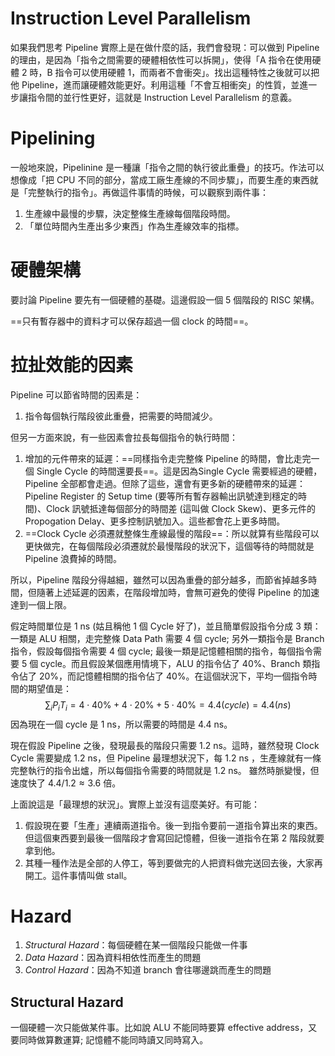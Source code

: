 # Instruction Level Parallelism

如果我們思考 Pipeline 實際上是在做什麼的話，我們會發現：可以做到 Pipeline 的理由，是因為「指令之間需要的硬體相依性可以拆開」，使得「A 指令在使用硬體 2 時，B 指令可以使用硬體 1，而兩者不會衝突」。找出這種特性之後就可以把他 Pipeline，進而讓硬體效能更好。利用這種「不會互相衝突」的性質，並進一步讓指令間的並行性更好，這就是 Instruction Level Parallelism 的意義。

# Pipelining

一般地來說，Pipelinine 是一種讓「指令之間的執行彼此重疊」的技巧。作法可以想像成「把 CPU 不同的部分，當成工廠生產線的不同步驟」，而要生產的東西就是「完整執行的指令」。再做這件事情的時候，可以觀察到兩件事：

1. 生產線中最慢的步驟，決定整條生產線每個階段時間。
2. 「單位時間內生產出多少東西」作為生產線效率的指標。

# 硬體架構

要討論 Pipeline 要先有一個硬體的基礎。這邊假設一個 5 個階段的 RISC 架構。

==只有暫存器中的資料才可以保存超過一個 clock 的時間==。

# 拉扯效能的因素

Pipeline 可以節省時間的因素是：

1. 指令每個執行階段彼此重疊，把需要的時間減少。

但另一方面來說，有一些因素會拉長每個指令的執行時間：

1. 增加的元件帶來的延遲：==同樣指令走完整條 Pipeline 的時間，會比走完一個 Single Cycle 的時間還要長==。這是因為Single Cycle 需要經過的硬體，Pipeline 全部都會走過。但除了這些，還會有更多新的硬體帶來的延遲： Pipeline Register 的 Setup time (要等所有暫存器輸出訊號達到穩定的時間)、Clock 訊號抵達每個部分的時間差 (這叫做 Clock Skew)、更多元件的 Propogation Delay、更多控制訊號加入。這些都會花上更多時間。
2. ==Clock Cycle 必須遷就整條生產線最慢的階段==：所以就算有些階段可以更快做完，在每個階段必須遷就於最慢階段的狀況下，這個等待的時間就是 Pipeline 浪費掉的時間。

所以，Pipeline 階段分得越細，雖然可以因為重疊的部分越多，而節省掉越多時間，但隨著上述延遲的因素，在階段增加時，會無可避免的使得 Pipeline 的加速達到一個上限。

假定時間單位是 1 ns (姑且稱他 1 個 Cycle 好了)，並且簡單假設指令分成 3 類：一類是 ALU 相關，走完整條 Data Path 需要 4 個 cycle; 另外一類指令是 Branch 指令，假設每個指令需要 4 個 cycle; 最後一類是記憶體相關的指令，每個指令需要 5 個 cycle。而且假設某個應用情境下，ALU 的指令佔了 40%、Branch 類指令佔了 20%，而記憶體相關的指令佔了 40%。在這個狀況下，平均一個指令時間的期望值是：
$$
\sum_{i}P_iT_i = 4 \cdot 40\% + 4 \cdot 20\% + 5 \cdot 40\% = 4.4(cycle) = 4.4(ns)
$$
因為現在一個 cycle 是 1 ns，所以需要的時間是 4.4 ns。

現在假設 Pipeline 之後，發現最長的階段只需要 1.2 ns。這時，雖然發現 Clock Cycle 需要變成 1.2 ns，但 Pipeline 最理想狀況下，每 1.2 ns ，生產線就有一條完整執行的指令出爐，所以每個指令需要的時間就是 1.2 ns。 雖然時脈變慢，但速度快了 $4.4/1.2 \approx 3.6$ 倍。

上面說這是「最理想的狀況」。實際上並沒有這麼美好。有可能：

1. 假設現在要「生產」連續兩道指令。後一到指令要前一道指令算出來的東西。但這個東西要到最後一個階段才會寫回記憶體，但後一道指令在第 2 階段就要拿到他。
2. 其種一種作法是全部的人停工，等到要做完的人把資料做完送回去後，大家再開工。這件事情叫做 stall。

# Hazard

1. *Structural Hazard*：每個硬體在某一個階段只能做一件事
2. *Data Hazard*：因為資料相依性而產生的問題
3. *Control Hazard*：因為不知道 branch 會往哪邊跳而產生的問題

## Structural Hazard

一個硬體一次只能做某件事。比如說 ALU 不能同時要算 effective address，又要同時做算數運算; 記憶體不能同時讀又同時寫入。